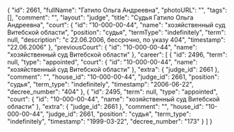 {
    "id": 2661,
    "fullName": "Гатило Ольга Андреевна",
    "photoURL": "",
    "tags": [],
    "comment": "",
    "layout": "judge",
    "title": "Судья Гатило Ольга Андреевна",
    "court": {
        "id": "10-000-00-44",
        "name": "хозяйственный суд Витебской области",
        "position": "судья",
        "termType": "indefinitely",
        "term": null,
        "description": "c 22.06.2006, бессрочно, по указу 404",
        "timestamp": "22.06.2006"
    },
    "previousCourt": {
        "id": "10-000-00-44",
        "name": "хозяйственный суд Витебской области"
    },
    "career": [
        {
            "id": 2496,
            "term": null,
            "type": "appointed",
            "court": {
                "id": "10-000-00-44",
                "name": "хозяйственный суд Витебской области"
            },
            "extra": {
                "judge_id": 2661
            },
            "comment": "",
            "house_id": "10-000-00-44",
            "judge_id": 2661,
            "position": "судья",
            "term_type": "indefinitely",
            "timestamp": "2006-06-22",
            "decree_number": "404"
        },
        {
            "id": 2495,
            "term": null,
            "type": "appointed",
            "court": {
                "id": "10-000-00-44",
                "name": "хозяйственный суд Витебской области"
            },
            "extra": {
                "judge_id": 2661
            },
            "comment": "",
            "house_id": "10-000-00-44",
            "judge_id": 2661,
            "position": "судья",
            "term_type": "indefinitely",
            "timestamp": "1999-03-22",
            "decree_number": "173"
        }
    ]
}